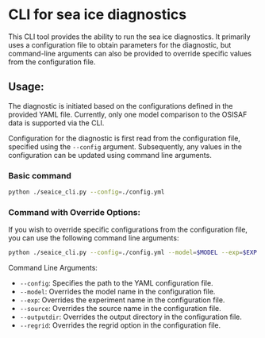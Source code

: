 # CLI for sea ice diagnostics

This CLI tool provides the ability to run the sea ice diagnostics. It primarily uses a configuration file to obtain parameters for the diagnostic, but command-line arguments can also be provided to override specific values from the configuration file.

## Usage:

The diagnostic is initiated based on the configurations defined in the provided YAML file. Currently, only one model comparison to the OSISAF data is supported via the CLI.

Configuration for the diagnostic is first read from the configuration file, specified using the `--config` argument. Subsequently, any values in the configuration can be updated using command line arguments.

### Basic command

```bash
python ./seaice_cli.py --config=./config.yml
```

### Command with Override Options:

If you wish to override specific configurations from the configuration file, you can use the following command line arguments:

```bash
python ./seaice_cli.py --config=./config.yml --model=$MODEL --exp=$EXP --source=$SOURCE --outputdir=$OUTPUTDIR/dummy
```

Command Line Arguments:

* `--config`: Specifies the path to the YAML configuration file.
* `--model`: Overrides the model name in the configuration file.
* `--exp`: Overrides the experiment name in the configuration file.
* `--source`: Overrides the source name in the configuration file.
* `--outputdir`: Overrides the output directory in the configuration file.
* `--regrid`: Overrides the regrid option in the configuration file.


